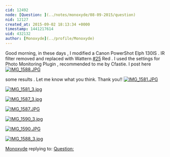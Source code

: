 ```yaml
---
cid: 12492
node: [Question: ](../notes/monoxyde/08-09-2015/question)
nid: 12127
created_at: 2015-09-02 18:13:34 +0000
timestamp: 1441217614
uid: 432132
author: [Monoxyde](../profile/Monoxyde)
---
```


Good morning,
in these days , I modified a Canon PowerShot Elph 130IS . IR filter removed and replaced with Wattern [#25](/n/25) Red .
I used the settings for Photo Monitoring Plugin , recommended to me by Cfastie.
I post here
[![IMG_1588.JPG](https://i.publiclab.org/system/images/photos/000/011/424/medium/IMG_1588.JPG)](https://i.publiclab.org/system/images/photos/000/011/424/original/IMG_1588.JPG)

 some results . Let me know what you think. Thank you!!
[![IMG_1581.JPG](https://i.publiclab.org/system/images/photos/000/011/418/medium/IMG_1581.JPG)](https://i.publiclab.org/system/images/photos/000/011/418/original/IMG_1581.JPG)


[![IMG_1581_3.jpg](https://i.publiclab.org/system/images/photos/000/011/419/medium/IMG_1581_3.jpg)](https://i.publiclab.org/system/images/photos/000/011/419/original/IMG_1581_3.jpg)


[![IMG_1587_3.jpg](https://i.publiclab.org/system/images/photos/000/011/420/medium/IMG_1587_3.jpg)](https://i.publiclab.org/system/images/photos/000/011/420/original/IMG_1587_3.jpg)


[![IMG_1587.JPG](https://i.publiclab.org/system/images/photos/000/011/421/medium/IMG_1587.JPG)](https://i.publiclab.org/system/images/photos/000/011/421/original/IMG_1587.JPG)


[![IMG_1590_3.jpg](https://i.publiclab.org/system/images/photos/000/011/422/medium/IMG_1590_3.jpg)](https://i.publiclab.org/system/images/photos/000/011/422/original/IMG_1590_3.jpg)


[![IMG_1590.JPG](https://i.publiclab.org/system/images/photos/000/011/423/medium/IMG_1590.JPG)](https://i.publiclab.org/system/images/photos/000/011/423/original/IMG_1590.JPG)


[![IMG_1588_3.jpg](https://i.publiclab.org/system/images/photos/000/011/425/medium/IMG_1588_3.jpg)](https://i.publiclab.org/system/images/photos/000/011/425/original/IMG_1588_3.jpg)



[Monoxyde](../profile/Monoxyde) replying to: [Question: ](../notes/monoxyde/08-09-2015/question)

